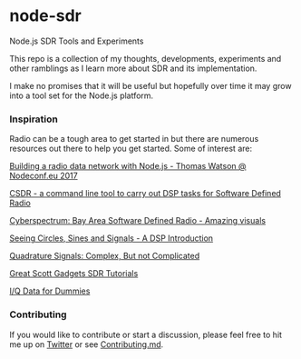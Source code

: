 # node-sdr
Node.js SDR Tools and Experiments

This repo is a collection of my thoughts, developments, experiments and other ramblings as I learn more about SDR and its implementation.

I make no promises that it will be useful but hopefully over time it may grow into a tool set for the Node.js platform.

### Inspiration

Radio can be a tough area to get started in but there are numerous resources out there to help you get started. Some of interest are:

[Building a radio data network with Node.js - Thomas Watson @ Nodeconf.eu 2017](https://www.youtube.com/watch?v=KSV6PcCgf58&list=PL0CdgOSSGlBaxNkrUIHrhd1f3ch45f66_&index=4)

[CSDR - a command line tool to carry out DSP tasks for Software Defined Radio](https://github.com/simonyiszk/csdr)

[Cyberspectrum: Bay Area Software Defined Radio - Amazing visuals](https://www.youtube.com/watch?time_continue=750&v=DUGr_Z04SKs)

[Seeing Circles, Sines and Signals - A DSP Introduction](https://jackschaedler.github.io/circles-sines-signals/index.html)

[Quadrature Signals: Complex, But not Complicated](https://dspguru.com/files/QuadSignals.pdf)

[Great Scott Gadgets SDR Tutorials](https://greatscottgadgets.com/sdr/)

[I/Q Data for Dummies](http://whiteboard.ping.se/SDR/IQ)

### Contributing

If you would like to contribute or start a discussion, please feel free to hit me up on [Twitter](https://twitter.com/nigelhanlon) or see [Contributing.md](CONTRIBUTING.md).

